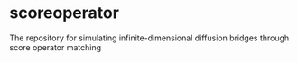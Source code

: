 # scoreoperator
The repository for simulating infinite-dimensional diffusion bridges through score operator matching

